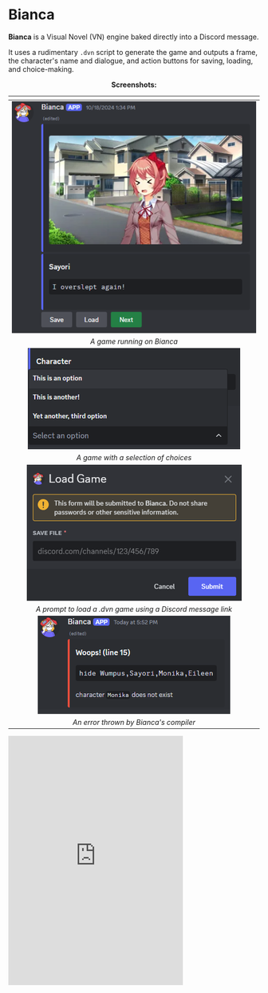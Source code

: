 # Bianca

**Bianca** is a Visual Novel (VN) engine baked directly into a Discord message.

It uses a rudimentary `.dvn` script to generate the game and outputs a frame,
the character's name and dialogue, and action buttons for saving, loading,
and choice-making.

<div align="center">

**Screenshots:**

| <!-- -->                                                                                         |
|:------------------------------------------------------------------------------------------------:|
| ![image](https://github.com/umlaufg/bianca/blob/main/docs/images/biancascreenshot1.PNG?raw=true) |
| *A game running on Bianca*                                                                       |
| ![image](https://github.com/umlaufg/bianca/blob/main/docs/images/biancascreenshot4.PNG?raw=true) |
| *A game with a selection of choices*                                                             |
| ![image](https://github.com/umlaufg/bianca/blob/main/docs/images/biancascreenshot2.PNG?raw=true) |
| *A prompt to load a .dvn game using a Discord message link*                                      |
| ![image](https://github.com/umlaufg/bianca/blob/main/docs/images/biancascreenshot3.PNG?raw=true) |
| *An error thrown by Bianca's compiler*                                                           |

</div>

<iframe src="https://discord.com/widget?id=1344165375306104864&theme=dark" width="350" height="500" allowtransparency="true" frameborder="0" sandbox="allow-popups allow-popups-to-escape-sandbox allow-same-origin allow-scripts"></iframe>
